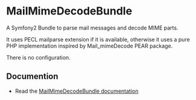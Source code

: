 MailMimeDecodeBundle
====================

A Symfony2 Bundle to parse mail messages and decode MIME parts.

It uses PECL mailparse extension if it is available, otherwise 
it uses a pure PHP implementation inspired by Mail_mimeDecode PEAR package.

There is no configuration.

## Documention

* Read the [MailMimeDecodeBundle documentation](https://github.com/iJanki/MailMimeDecodeBundle/blob/master/Resources/doc/index.md)



